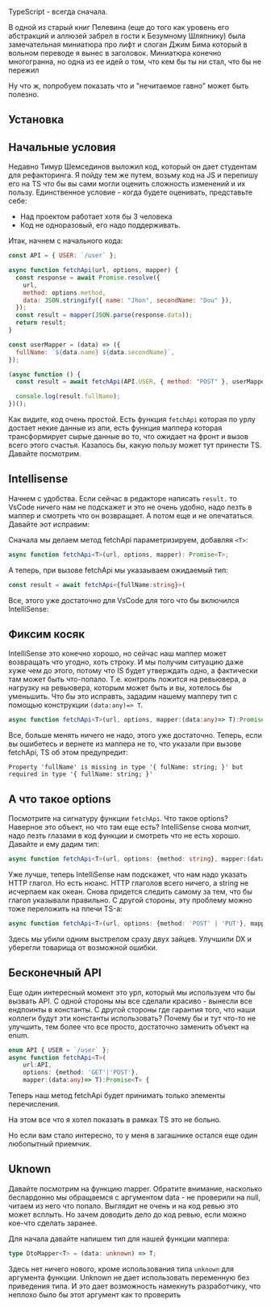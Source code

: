 TypeScript - всегда сначала.

В одной из старый книг Пелевина (еще до того как уровень его абстракций и аллюзей забрел в гости к Безумному Шляпнику) была замечательная миниатюра про лифт и слоган Джим Бима который в вольном переводе я вынес в заголовок. Миниатюра конечно многогранна, но одна из ее идей о том, что кем бы ты ни стал, что бы не пережил

Ну что ж, попробуем показать что и "нечитаемое гавно" может быть полезно.

## Установка

## Начальные условия

Недавно Тимур Шемсединов выложил код, который он дает студентам для рефакторинга. Я пойду тем же путем, возьму код на JS и перепишу его на TS что бы вы сами могли оценить сложность изменений и их пользу. Единственное условие - когда будете оценивать, представьте себе:

- Над проектом работает хотя бы 3 человека
- Код не одноразовый, его надо поддерживать.

Итак, начнем с начального кода:

```javascript
const API = { USER: `/user` };

async function fetchApi(url, options, mapper) {
  const response = await Promise.resolve({
    url,
    method: options.method,
    data: JSON.stringify({ name: "Jhon", secondName: "Dou" }),
  });
  const result = mapper(JSON.parse(response.data));
  return result;
}

const userMapper = (data) => ({
  fullName: `${data.name} ${data.secondName}`,
});

(async function () {
  const result = await fetchApi(API.USER, { method: "POST" }, userMapper);

  console.log(result.fullName);
})();
```

Как видите, код очень простой. Есть функция `fetchApi` которая по урлу достает некие данные из апи, есть функция маппера которая трансформирует сырые данные во то, что ожидает на фронт и вызов всего этого счастья. Казалось бы, какую пользу может тут принести TS. Давайте посмотрим.

## Intellisense

Начнем с удобства. Если сейчас в редакторе написать `result.` то VsCode ничего нам не подскажет и это не очень удобно, надо лезть в маппер и смотреть что он возвращает. А потом еще и не опечататься. Давайте эот исправим:

Сначала мы делаем метод fetchApi параметризируем, добавляя `<T>`:

```ts
async function fetchApi<T>(url, options, mapper): Promise<T>;
```

А теперь, при вызове fetchApi мы указаываем ожидаемый тип:

```ts
const result = await fetchApi<{fullName:string}>(
```

Все, этого уже достаточно для VsCode для того что бы включился IntelliSense:

## Фиксим косяк

IntelliSense это конечно хорошо, но сейчас наш маппер может возвращать что угодно, хоть строку. И мы получим ситуацию даже хуже чем до этого, потому что IS будет утверждать одно, а фактически там может быть что-попало. Т.е. контроль ложится на ревьювера, а нагрузку на ревьювера, которым может быть и вы, хотелось бы уменьшить. Что бы это исправть, зададим нашему мапперу тип с помощью конструкции `(data:any)=> T`. 

```ts
async function fetchApi<T>(url, options, mapper:(data:any)=> T):Promise<T> {
```

Все, больше менять ничего не надо, этого уже достаточно. Теперь, если вы ошибетесь и вернете из маппера не то, что указали при вызове fetchApi, TS об этом предупредит:

`Property 'fullName' is missing in type '{ fulName: string; }' but required in type '{ fullName: string; }'`

## А что такое options

Посмотрите на сигнатуру функции `fetchApi`. Что такое options? Наверное это объект, но что там еще есть? IntelliSense снова молчит, надо лезть глазами в код функции и смотреть что не есть хорошо. Давайте и ему дадим тип:

```ts
async function fetchApi<T>(url, options: {method: string}, mapper:(data:any)=> T):Promise<T> {
```

Уже лучше, теперь IntelliSense нам подскажет, что нам надо указать HTTP глагол. Но есть нюанс. HTTP глаголов всего ничего, а string не исчерпаем как океан. Снова придется следить самому за тем, что бы глагол указывали правильно. С другой стороны, эту проблему можно тоже переложить на плечи TS-а:

```ts
async function fetchApi<T>(url, options: {method: 'POST' | 'PUT'}, mapper:(data:any)=> T):Promise<T> {
```

Здесь мы убили одним выстрелом сразу двух зайцев. Улучшили DX и уберегли товарища от возможной ошибки.

## Бесконечный API 

Еще один интересный момент это урл, который мы используем что бы вызвать API. С одной стороны мы все сделали красиво - вынесли все ендпоинты в константы. С другой стороны где гарантия того, что наши коллеги будут эти константы использовать? Почему бы и тут что-то не улучшить, тем более что все просто, достаточно заменить объект на enum.

```ts
enum API { USER = `/user` };
async function fetchApi<T>(
    url:API, 
    options: {method: 'GET'|'POST'}, 
    mapper:(data:any)=> T):Promise<T> {
```

Теперь наш метод fetchApi будет принимать только элементы перечисления.

На этом все что я хотел показать в рамках TS это не больно.

Но если вам стало интересно, то у меня в загашнике остался еще один любопытный приемчик.

## Uknown 

Давайте посмотрим на функцию mapper. Обратите внимание, насколько беспардонно мы обращаемся с аргументом data - не проверили на null, читаем из него что попало. Выглядит не очень и на код ревью это может всплыть. Но зачем доводить дело до код ревью, если можно кое-что сделать заранее. 

Для начала давайте напишем тип для нашей функции маппера:

```ts
type DtoMapper<T> = (data: unknown) => T;
```

Здесь нет ничего нового, кроме использования типа `unknown` для аргумента функции. Unknown не дает использовать переменную без приведения типа. И это дает возможность намекнуть разработчику, что неплохо было бы этот аргумент как то проверить